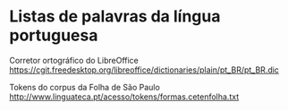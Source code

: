 # Listas de palavras da língua portuguesa


Corretor ortográfico do LibreOffice
https://cgit.freedesktop.org/libreoffice/dictionaries/plain/pt_BR/pt_BR.dic

Tokens do corpus da Folha de São Paulo
http://www.linguateca.pt/acesso/tokens/formas.cetenfolha.txt
